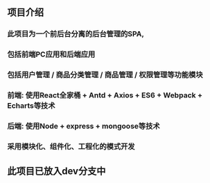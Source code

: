 ## 项目介绍

### 此项目为一个前后台分离的后台管理的SPA, 
### 包括前端PC应用和后端应用
### 包括用户管理 / 商品分类管理 / 商品管理 / 权限管理等功能模块
### 前端: 使用React全家桶 + Antd + Axios + ES6 + Webpack + Echarts等技术
### 后端: 使用Node + express + mongoose等技术
### 采用模块化、组件化、工程化的模式开发

## 此项目已放入dev分支中
